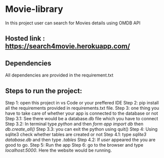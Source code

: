# Movie-library
In this project user can search for Movies details using OMDB API

## Hosted link : https://search4movie.herokuapp.com/

## Dependencies 

All dependencies are provided in the requirement.txt

## Steps to run the project:

Step 1: open this project in vs Code or your preffered IDE
Step 2: pip install all the requirements provided in requirements.txt file.
Step 3: one thing you have to take care of whether your app is connected to the database or not
Step 3.1: See there would be a database.db file which you have to connect
Step 3.2: In terminal type *python* and then *form app import db* then *db.create_all()*
Step 3.3: you can exit the python using quit()
Step 4: Using sqlite3 check whether tables are created or not
Step 4.1: type *sqlite3 database.db* and then type *.tables*
Step 4.2: If *user* appeared the you are good to go.
Step 5: Run the app
Step 6: go to the browser and type *localhost:5000*. Here the website would be running.
